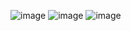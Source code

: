 ![image](https://github.com/user-attachments/assets/012e061a-512a-4140-acbe-9dc5e001fa3e)
![image](https://github.com/user-attachments/assets/db79969c-a2b2-44c8-97f5-bfaf55b000be)
![image](https://github.com/user-attachments/assets/7ba9dc44-624f-4ea8-a0ce-847644fa0eeb)
